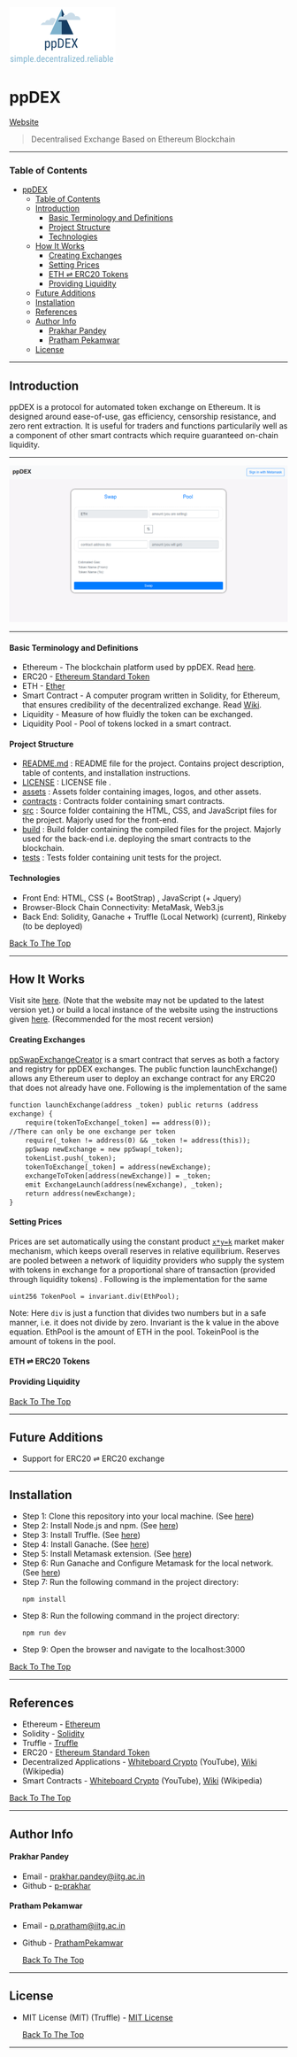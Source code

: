 ![Project Image](assets/logo.png)

# ppDEX 
[Website](http://ppdex.herokuapp.com/)
> Decentralised Exchange Based on Ethereum Blockchain

---



### Table of Contents

- [ppDEX](#ppdex)
    - [Table of Contents](#table-of-contents)
  - [Introduction](#introduction)
      - [Basic Terminology and Definitions](#basic-terminology-and-definitions)
      - [Project Structure](#project-structure)
      - [Technologies](#technologies)
  - [How It Works](#how-it-works)
      - [Creating Exchanges](#creating-exchanges)
      - [Setting Prices](#setting-prices)
      - [ETH &#8652; ERC20 Tokens](#eth--erc20-tokens)
      - [Providing Liquidity](#providing-liquidity)
  - [Future Additions](#future-additions)
  - [Installation](#installation)
  - [References](#references)
  - [Author Info](#author-info)
      - [Prakhar Pandey](#prakhar-pandey)
      - [Pratham Pekamwar](#pratham-pekamwar)
  - [License](#license)

---

## Introduction


ppDEX is a protocol for automated token exchange on Ethereum. It is designed around
ease-of-use, gas efficiency, censorship resistance, and zero rent extraction. It is useful for
traders and functions particularily well as a component of other smart contracts which
require guaranteed on-chain liquidity.

---
![Home Screen](assets/home.png)

---
#### Basic Terminology and Definitions

- Ethereum - The blockchain platform used by ppDEX. Read [here](https://ethereum.org/).
- ERC20 - [Ethereum Standard Token](https://ethereum.org/en/developers/docs/standards/tokens/erc-20/)
- ETH - [Ether](https://ethereum.org/en/eth/)
- Smart Contract - A computer program written in Solidity, for Ethereum, that ensures credibility of the decentralized exchange. Read [Wiki](https://en.wikipedia.org/wiki/Smart_contract).
- Liquidity - Measure of how fluidly the token can be exchanged.
- Liquidity Pool - Pool of tokens locked in a smart contract.


#### Project Structure
- [README.md](README.md) : README file for the project. Contains project description, table of contents, and installation instructions.
- [LICENSE](LICENSE) : LICENSE file .
- [assets](assets) : Assets folder containing images, logos, and other assets.
- [contracts](contracts) : Contracts folder containing smart contracts.
- [src](src) : Source folder containing the HTML, CSS, and JavaScript files for the project. Majorly used for the front-end.
- [build](build) : Build folder containing the compiled files for the project. Majorly used for the back-end i.e. deploying the smart contracts to the blockchain.
- [tests](tests) : Tests folder containing unit tests for the project.


#### Technologies

- Front End: HTML, CSS (+ BootStrap) , JavaScript (+ Jquery)
- Browser-Block Chain Connectivity: MetaMask, Web3.js
- Back End: Solidity, Ganache + Truffle (Local Network) (current), Rinkeby (to be deployed)

[Back To The Top](#ppdex)

---

## How It Works

Visit site [here](https://ppdex.herokuapp.com). (Note that the website may not be updated to the latest version yet.)
or build a local instance of the website using the instructions given [here](#installation). (Recommended for the most recent version)


#### Creating Exchanges
 [ppSwapExchangeCreator](contracts/ppdex.sol) is a smart contract that serves as both a factory and registry for ppDEX exchanges. The public function launchExchange() allows any Ethereum user to deploy an exchange contract for any ERC20 that does not already have one.
 Following is the implementation of the same

``` solidity
function launchExchange(address _token) public returns (address exchange) {
    require(tokenToExchange[_token] == address(0));             //There can only be one exchange per token
    require(_token != address(0) && _token != address(this));
    ppSwap newExchange = new ppSwap(_token);
    tokenList.push(_token);
    tokenToExchange[_token] = address(newExchange);
    exchangeToToken[address(newExchange)] = _token;
    emit ExchangeLaunch(address(newExchange), _token);
    return address(newExchange);
}

```

#### Setting Prices

Prices are set automatically using the constant product
[`x*y=k`](https://ethresear.ch/t/improving-front-running-resistance-of-x-y-k-market-makers/1281) market maker mechanism, which keeps overall reserves in relative equilibrium. Reserves are
pooled between a network of liquidity providers who supply the system with tokens in exchange for a proportional share of transaction (provided through liquidity tokens) .
Following is the implementation for the same

``` solidity
uint256 TokenPool = invariant.div(EthPool);
```

Note: Here `div` is just a function that divides two numbers but in a safe manner, i.e. it does not divide by zero. Invariant is the k value in the above equation. EthPool is the amount of ETH in the pool. TokeinPool is the amount of tokens in the pool.





#### ETH &#8652; ERC20 Tokens







#### Providing Liquidity






[Back To The Top](#ppdex)


---
## Future Additions
- Support for ERC20 &#8652; ERC20 exchange

---

## Installation

- Step 1: Clone this repository into your local machine. (See [here](https://docs.github.com/en/repositories/creating-and-managing-repositories/cloning-a-repository))
- Step 2: Install Node.js and npm. (See [here](https://nodejs.org/en/download/))
- Step 3: Install Truffle. (See [here](https://truffleframework.com/docs/getting_started/installation))
- Step 4: Install Ganache. (See [here](https://ethereum.org/developers/testing/ganache-cli))
- Step 5: Install Metamask extension. (See [here](https://metamask.io/))
- Step 6: Run Ganache and Configure Metamask for the local network. (See [here](https://metamask.io/docs/guide/ethereum-setup.html))
- Step 7: Run the following command in the project directory:
    ```
    npm install
    ```
- Step 8: Run the following command in the project directory:
    ```
    npm run dev
    ```
- Step 9: Open the browser and navigate to the localhost:3000

[Back To The Top](#ppdex)

---

## References

- Ethereum - [Ethereum](https://ethereum.org/en/eth/)
- Solidity - [Solidity](https://solidity.readthedocs.io/en/latest/)
- Truffle - [Truffle](https://truffleframework.com/)
- ERC20 - [Ethereum Standard Token](https://ethereum.org/en/developers/docs/standards/tokens/erc-20/)
- Decentralized Applications - [Whiteboard Crypto](https://youtu.be/oPIupbsVimc) (YouTube), [Wiki](https://en.wikipedia.org/wiki/Decentralized_application) (Wikipedia)
- Smart Contracts - [Whiteboard Crypto](https://youtu.be/pyaIppMhuic) (YouTube), [Wiki](https://en.wikipedia.org/wiki/Smart_contract) (Wikipedia)

[Back To The Top](#ppdex)

---

## Author Info

#### Prakhar Pandey

- Email - [prakhar.pandey@iitg.ac.in](mailto:prakhar.pandey@iitg.ac.in)
- Github - [p-prakhar](https://github.com/p-prakhar)

#### Pratham Pekamwar

- Email - [p.pratham@iitg.ac.in](mailto:p.pratham@iitg.ac.in)
- Github - [PrathamPekamwar](https://github.com/PrathamPekamwar)
  
  [Back To The Top](#ppdex)

---

## License

- MIT License (MIT) (Truffle) - [MIT License](LICENSE)

    [Back To The Top](#ppdex)
---
